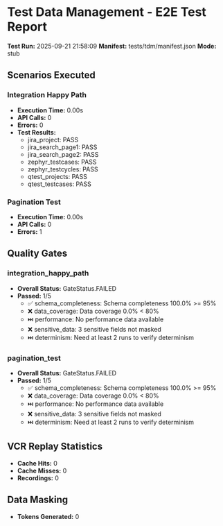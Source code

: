 # Test Data Management - E2E Test Report

**Test Run:** 2025-09-21 21:58:09
**Manifest:** tests/tdm/manifest.json
**Mode:** stub

## Scenarios Executed

### Integration Happy Path
- **Execution Time:** 0.00s
- **API Calls:** 0
- **Errors:** 0
- **Test Results:**
  - jira_project: PASS
  - jira_search_page1: PASS
  - jira_search_page2: PASS
  - zephyr_testcases: PASS
  - zephyr_testcycles: PASS
  - qtest_projects: PASS
  - qtest_testcases: PASS

### Pagination Test
- **Execution Time:** 0.00s
- **API Calls:** 0
- **Errors:** 1

## Quality Gates

### integration_happy_path
- **Overall Status:** GateStatus.FAILED
- **Passed:** 1/5
  - ✅ schema_completeness: Schema completeness 100.0% >= 95%
  - ❌ data_coverage: Data coverage 0.0% < 80%
  - ⏭️ performance: No performance data available
  - ❌ sensitive_data: 3 sensitive fields not masked
  - ⏭️ determinism: Need at least 2 runs to verify determinism

### pagination_test
- **Overall Status:** GateStatus.FAILED
- **Passed:** 1/5
  - ✅ schema_completeness: Schema completeness 100.0% >= 95%
  - ❌ data_coverage: Data coverage 0.0% < 80%
  - ⏭️ performance: No performance data available
  - ❌ sensitive_data: 3 sensitive fields not masked
  - ⏭️ determinism: Need at least 2 runs to verify determinism

## VCR Replay Statistics
- **Cache Hits:** 0
- **Cache Misses:** 0
- **Recordings:** 0

## Data Masking
- **Tokens Generated:** 0

